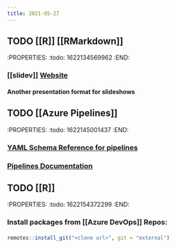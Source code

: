 ```yaml
---
title: 2021-05-27
---
```


## TODO [[R]] [[RMarkdown]]
:PROPERTIES:
:todo: 1622134569962
:END:
### [[slidev]] [Website](https://sli.dev/)
#### Another presentation format for slideshows
## TODO [[Azure Pipelines]]
:PROPERTIES:
:todo: 1622145001437
:END:
### [YAML Schema Reference for pipelines](https://docs.microsoft.com/en-us/azure/devops/pipelines/yaml-schema?tabs=schema%2Cparameter-schema&view=azure-devops)
### [Pipelines Documentation](https://docs.microsoft.com/en-us/azure/devops/pipelines/?view=azure-devops)
## TODO [[R]]
:PROPERTIES:
:todo: 1622154372299
:END:
### Install packages from [[Azure DevOps]] Repos:
#### 
```r
remotes::install_git("<clone url>", git = "external")
```
##
